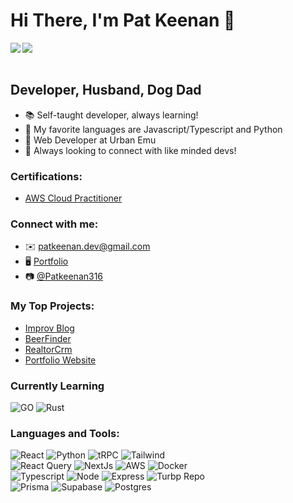 # Hi There, I'm Pat Keenan 👋


<a href="https://stackoverflow.com/users/14745294/pat-keenan"><img align="left" src="https://img.shields.io/badge/Stack_Overflow-FE7A16?style=for-the-badge&logo=stack-overflow&logoColor=white"></a>
<a href="https://www.linkedin.com/in/pat-keenan/"><img align="left" src="https://img.shields.io/badge/LinkedIn-0077B5?style=for-the-badge&logo=linkedin&logoColor=white"></a>


<br />
<br />

## Developer, Husband, Dog Dad
- 📚 Self-taught developer, always learning!
- 🐍 My favorite languages are Javascript/Typescript and Python
- 🏡 Web Developer at Urban Emu
- 🤙 Always looking to connect with like minded devs! 

### Certifications:
- [AWS Cloud Practitioner](https://www.credly.com/badges/1629e619-d9e8-4927-a357-eb18491e8985/public_url)

### Connect with me:
- ✉️ patkeenan.dev@gmail.com
- 🖥️ <a href="https://pat-keenan.vercel.app/">Portfolio</a>
- 📷 <a href="https://www.instagram.com/Patkeenan316">@Patkeenan316</a>


### My Top Projects:
- [Improv Blog](https://github.com/PatKeenan/improvBlog)
- [BeerFinder](beerfinder-1d4ce.web.app/home)
- [RealtorCrm](https://real-estate-app-three-pi.vercel.app/)
- [Portfolio Website](https://pat-keenan.vercel.app/)

### Currently Learning
![GO](https://img.shields.io/badge/go-007ACC?style=for-the-badge&logo=go&logoColor=white)
![Rust](https://img.shields.io/badge/Rust-02569B?style=for-the-badge&logo=rust&logoColor=white)




### Languages and Tools:
![React](https://img.shields.io/badge/React-20232A?style=for-the-badge&logo=react&logoColor=61DAFB)
![Python](https://img.shields.io/badge/Python-14354C?style=for-the-badge&logo=python&logoColor=white)
![tRPC](https://img.shields.io/badge/Trpc-663399?style=for-the-badge&logo=trpc&logoColor=white)
![Tailwind](https://img.shields.io/badge/Tailwind_CSS-38B2AC?style=for-the-badge&logo=tailwind-css&logoColor=white)
<br />
![React Query](https://img.shields.io/badge/React_Query-563D7C?style=for-the-badge&logo=react-query&logoColor=white)
![NextJs](https://img.shields.io/badge/Nextjs-092E20?style=for-the-badge&logo=nextjs&logoColor=white)
![AWS](https://img.shields.io/badge/aws-00C7B7?style=for-the-badge&logo=aws&logoColor=white)
![Docker](https://img.shields.io/badge/Docker-14354C?style=for-the-badge&logo=docker&logoColor=white)
<br />
![Typescript](https://img.shields.io/badge/Typescript-323330?style=for-the-badge&logo=typescript&logoColor=F7DF1E)
![Node](https://img.shields.io/badge/node-20232A?style=for-the-badge&logo=node&logoColor=61DAFB)
![Express](https://img.shields.io/badge/Express-663399?style=for-the-badge&logo=express&logoColor=white)
![Turbp Repo](https://img.shields.io/badge/Turbo_Repo-092E20?style=for-the-badge&logo=turbo-repo&logoColor=white)
<br />
![Prisma](https://img.shields.io/badge/Prisma-20232A?style=for-the-badge&logo=prisma&logoColor=61DAFB)
![Supabase](https://img.shields.io/badge/Supabase-38B2AC?style=for-the-badge&logo=supabase&logoColor=white)
![Postgres](https://img.shields.io/badge/Postgres-14354C?style=for-the-badge&logo=postgres&logoColor=white)












